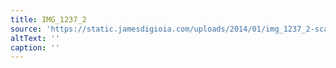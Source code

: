 ```yaml
---
title: IMG_1237_2
source: 'https://static.jamesdigioia.com/uploads/2014/01/img_1237_2-scaled.jpg'
altText: ''
caption: ''
---
```


